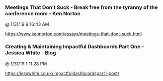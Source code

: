 ﻿

### Meetings That Don’t Suck - Break free from the tyranny of the conference room - Ken Norton
@ 1/31/19 9:16:43 AM

https://www.kennorton.com/essays/meetings-that-dont-suck.html



### Creating & Maintaining Impactful Dashboards Part One - Jessica White - Blog
@ 1/31/19 1:11:28 PM

https://jesswhite.co.uk/impactfuldashboardspart1-post/

